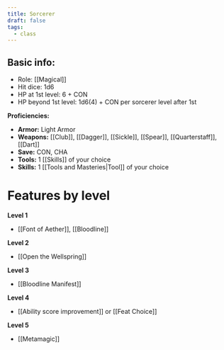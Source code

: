 ```yaml
---
title: Sorcerer
draft: false
tags:
  - class
---
```

## Basic info:

- Role: [[Magical]]
- Hit dice: 1d6
- HP at 1st level: 6 + CON
- HP beyond 1st level: 1d6(4) + CON per sorcerer level after 1st

**Proficiencies:**
- **Armor:** Light Armor
- **Weapons:** [[Club]], [[Dagger]], [[Sickle]], [[Spear]], [[Quarterstaff]], [[Dart]]
- **Save:** CON, CHA
- **Tools:** 1 [[Skills]] of your choice
- **Skills:** 1 [[Tools and Masteries|Tool]] of your choice

# Features by level
**Level 1**
- [[Font of Aether]], [[Bloodline]]

**Level 2**
- [[Open the Wellspring]]

**Level 3**
- [[Bloodline Manifest]]

**Level 4**
- [[Ability score improvement]] or [[Feat Choice]]

**Level 5**
- [[Metamagic]]

